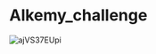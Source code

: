 # Alkemy_challenge


![ajVS37EUpi](https://user-images.githubusercontent.com/53352272/151251887-dd0a89e2-9206-496c-b8ea-8dde3527421d.png)
